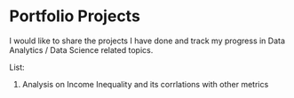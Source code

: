 # Portfolio Projects
I would like to share the projects I have done and track my progress in Data Analytics / Data Science related topics.

List:
1. Analysis on Income Inequality and its corrlations with other metrics
